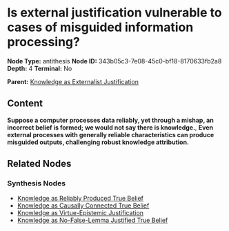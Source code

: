 # Is external justification vulnerable to cases of misguided information processing?

**Node Type:** antithesis
**Node ID:** 343b05c3-7e08-45c0-bf18-8170633fb2a8
**Depth:** 4
**Terminal:** No

**Parent:** [Knowledge as Externalist Justification](knowledge-as-externalist-justification-synthesis-eb6ebbed-f695-49c9-be08-48fece3a629b.md)

## Content

**Suppose a computer processes data reliably, yet through a mishap, an incorrect belief is formed; we would not say there is knowledge.**, **Even external processes with generally reliable characteristics can produce misguided outputs, challenging robust knowledge attribution.**

## Related Nodes

### Synthesis Nodes

- [Knowledge as Reliably Produced True Belief](knowledge-as-reliably-produced-true-belief-synthesis-ded73aea-6f8c-414e-b463-3a058c1199ae.md)
- [Knowledge as Causally Connected True Belief](knowledge-as-causally-connected-true-belief-synthesis-04264bd3-e866-4dd9-bc25-a5d3e92536e7.md)
- [Knowledge as Virtue-Epistemic Justification](knowledge-as-virtue-epistemic-justification-synthesis-30318f30-a2e3-4b7c-80e6-d2fd0eaa0df5.md)
- [Knowledge as No-False-Lemma Justified True Belief](knowledge-as-no-false-lemma-justified-true-belief-synthesis-8a314855-7527-42d7-9fbd-58d60a64bcd6.md)
